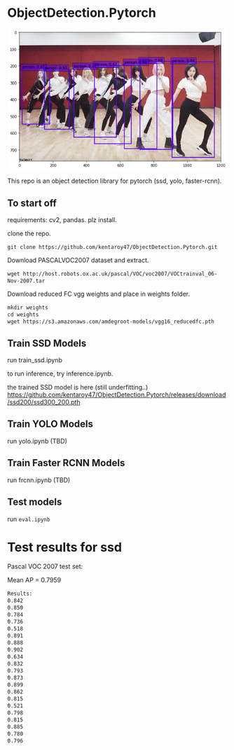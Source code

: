 # ObjectDetection.Pytorch
![teaser](https://github.com/kentaroy47/ObjectDetection.Pytorch/blob/master/imgs/1.png)

This repo is an object detection library for pytorch (ssd, yolo, faster-rcnn).

## To start off
requirements: cv2, pandas. plz install.

clone the repo.
```
git clone https://github.com/kentaroy47/ObjectDetection.Pytorch.git
```

Download PASCALVOC2007 dataset and extract.
```
wget http://host.robots.ox.ac.uk/pascal/VOC/voc2007/VOCtrainval_06-Nov-2007.tar
```

Download reduced FC vgg weights and place in weights folder.
```
mkdir weights
cd weights
wget https://s3.amazonaws.com/amdegroot-models/vgg16_reducedfc.pth
```

## Train SSD Models
run train_ssd.ipynb

to run inference, try inference.ipynb.

the trained SSD model is here (still underfitting..)
https://github.com/kentaroy47/ObjectDetection.Pytorch/releases/download/ssd200/ssd300_200.pth

## Train YOLO Models
run yolo.ipynb (TBD)

## Train Faster RCNN Models
run frcnn.ipynb (TBD)

## Test models
run `eval.ipynb`

# Test results for ssd

Pascal VOC 2007 test set:

Mean AP = 0.7959

~~~~~~~~
Results:
0.842
0.850
0.784
0.736
0.518
0.891
0.888
0.902
0.634
0.832
0.793
0.873
0.899
0.862
0.815
0.521
0.798
0.815
0.885
0.780
0.796
~~~~~~~~

